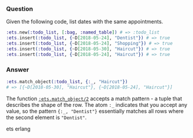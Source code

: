 ### Question
Given the following code, list dates with the same appointments.

```elixir
:ets.new(:todo_list, [:bag, :named_table]) # => :todo_list
:ets.insert(:todo_list, {~D[2018-05-24], "Dentist"}) # => true
:ets.insert(:todo_list, {~D[2018-05-24], "Shopping"}) # => true
:ets.insert(:todo_list, {~D[2018-05-30], "Haircut"}) # => true
:ets.insert(:todo_list, {~D[2018-05-24], "Haircut"}) # => true
```


### Answer
```elixir
:ets.match_object(:todo_list, {:_, "Haircut"})
# => [{~D[2018-05-30], "Haircut"}, {~D[2018-05-24], "Haircut"}]
```

The function [`:ets.match_object/2`](https://www.erlang.org/doc/man/ets.html#match_object-2)
accepts a match pattern - a tuple that describes the shape of the row. The atom
`:_` indicates that you accept any value, so the pattern `{:_, "Dentist"}`
essentially matches all rows where the second element is `"Dentist"`.


ets erlang
